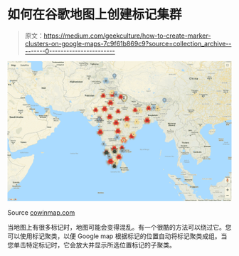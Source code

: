 # 如何在谷歌地图上创建标记集群

> 原文：<https://medium.com/geekculture/how-to-create-marker-clusters-on-google-maps-7c9f61b869c9?source=collection_archive---------0----------------------->

![](img/b0c5cdfe573c019b6cf2dacd45ddd6ed.png)

Source [cowinmap.com](https://cowinmap.com/)

当地图上有很多标记时，地图可能会变得混乱。有一个很酷的方法可以绕过它。您可以使用标记聚类，以便 Google map 根据标记的位置自动将标记聚类成组。当您单击特定标记时，它会放大并显示所选位置标记的子聚类。